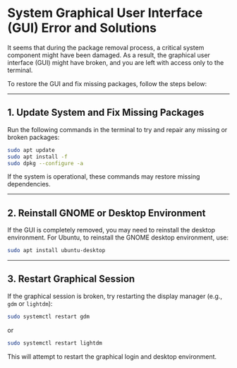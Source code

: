 # System Graphical User Interface (GUI) Error and Solutions

It seems that during the package removal process, a critical system component might have been damaged. As a result, the graphical user interface (GUI) might have broken, and you are left with access only to the terminal.

To restore the GUI and fix missing packages, follow the steps below:

---

## 1. **Update System and Fix Missing Packages**

Run the following commands in the terminal to try and repair any missing or broken packages:

```bash
sudo apt update
sudo apt install -f
sudo dpkg --configure -a
```

If the system is operational, these commands may restore missing dependencies.

---

## 2. **Reinstall GNOME or Desktop Environment**

If the GUI is completely removed, you may need to reinstall the desktop environment. For Ubuntu, to reinstall the GNOME desktop environment, use:

```bash
sudo apt install ubuntu-desktop
```

---

## 3. **Restart Graphical Session**

If the graphical session is broken, try restarting the display manager (e.g., `gdm` or `lightdm`):

```bash
sudo systemctl restart gdm
```

or

```bash
sudo systemctl restart lightdm
```

This will attempt to restart the graphical login and desktop environment.
